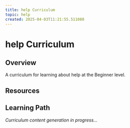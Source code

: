 ```yaml
---
title: help Curriculum
topic: help
created: 2025-04-03T11:21:55.511080
---
```


# help Curriculum

## Overview
A curriculum for learning about help at the Beginner level.

## Resources

## Learning Path

*Curriculum content generation in progress...*
